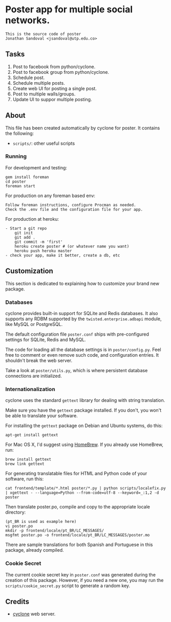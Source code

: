 # Poster app for multiple social networks.

    This is the source code of poster
    Jonathan Sandoval <jsandoval@utp.edu.co>

## Tasks
1. Post to facebook from python/cyclone.
2. Post to facebook group from python/cyclone.
3. Schedule post.
4. Schedule multiple posts.
5. Create web UI for posting a single post.
6. Post to multiple walls/groups.
7. Update UI to suppor multiple posting.


## About

This file has been created automatically by cyclone for poster.
It contains the following:

- ``scripts/``: other useful scripts


### Running

For development and testing:

    gem install foreman
    cd poster
    foreman start

For production on any foreman based env:

    Follow foreman instructions, configure Procman as needed.
    Check the .env file and the configuration file for your app.

For production at heroku:

    - Start a git repo
        git init
        git add .
        git commit -m 'first'
        heroku create poster # (or whatever name you want)
        heroku push heroku master
    - check your app, make it better, create a db, etc


## Customization

This section is dedicated to explaining how to customize your brand new
package.


### Databases

cyclone provides built-in support for SQLite and Redis databases.
It also supports any RDBM supported by the ``twisted.enterprise.adbapi``
module, like MySQL or PostgreSQL.

The default configuration file ``poster.conf`` ships with pre-configured
settings for SQLite, Redis and MySQL.

The code for loading all the database settings is in ``poster/config.py``.
Feel free to comment or even remove such code, and configuration entries. It
shouldn't break the web server.

Take a look at ``poster/utils.py``, which is where persistent database
connections are initialized.


### Internationalization

cyclone uses the standard ``gettext`` library for dealing with string
translation.

Make sure you have the ``gettext`` package installed. If you don't, you won't
be able to translate your software.

For installing the ``gettext`` package on Debian and Ubuntu systems, do this:

    apt-get install gettext

For Mac OS X, I'd suggest using [HomeBrew](http://mxcl.github.com/homebrew>).
If you already use HomeBrew, run:

    brew install gettext
    brew link gettext

For generating translatable files for HTML and Python code of your software,
run this:

    cat frontend/template/*.html poster/*.py | python scripts/localefix.py | xgettext - --language=Python --from-code=utf-8 --keyword=_:1,2 -d poster

Then translate poster.po, compile and copy to the appropriate locale
directory:

    (pt_BR is used as example here)
    vi poster.po
    mkdir -p frontend/locale/pt_BR/LC_MESSAGES/
    msgfmt poster.po -o frontend/locale/pt_BR/LC_MESSAGES/poster.mo

There are sample translations for both Spanish and Portuguese in this package,
already compiled.


### Cookie Secret

The current cookie secret key in ``poster.conf`` was generated during the
creation of this package. However, if you need a new one, you may run the
``scripts/cookie_secret.py`` script to generate a random key.

## Credits

- [cyclone](http://github.com/fiorix/cyclone) web server.
